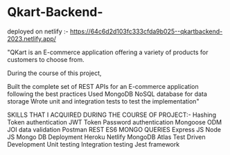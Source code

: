 # Qkart-Backend-
deployed on netlify :- https://64c6d2d103fc333cfda9b025--qkartbackend-2023.netlify.app/

"QKart is an E-commerce application offering a variety of products for customers to choose from. 

During the course of this project,

Built the complete set of REST APIs for an E-commerce application following the best practices
Used MongoDB NoSQL database for data storage
Wrote unit and integration tests to test the implementation"


SKILLS THAT I ACQUIRED DURING THE COURSE OF PROJECT:-
Hashing
Token authentication
JWT Token
Password authentication
Mongoose ODM
JOI data validation
Postman
REST
ES6
MONGO QUERIES
Express JS
Node JS
Mongo DB
Deployment
Heroku
Netlify
MongoDB Atlas
Test Driven Development
Unit testing
Integration testing
Jest framework
